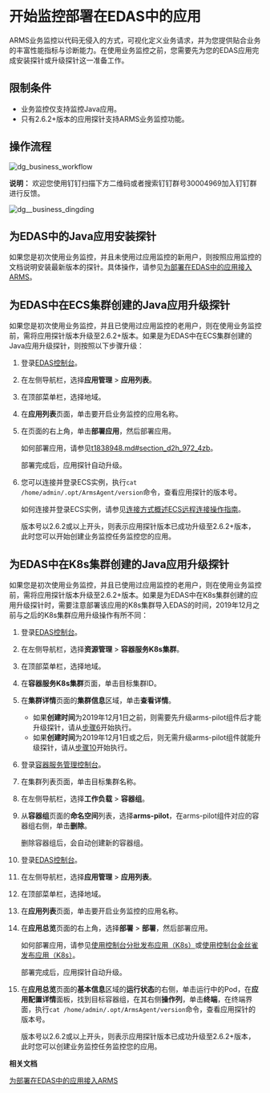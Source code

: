 # 开始监控部署在EDAS中的应用

ARMS业务监控以代码无侵入的方式，可视化定义业务请求，并为您提供贴合业务的丰富性能指标与诊断能力。在使用业务监控之前，您需要先为您的EDAS应用完成安装探针或升级探针这一准备工作。

## 限制条件

-   业务监控仅支持监控Java应用。
-   只有2.6.2+版本的应用探针支持ARMS业务监控功能。

## 操作流程

![dg_business_workflow](https://static-aliyun-doc.oss-accelerate.aliyuncs.com/assets/img/zh-CN/0784574161/p103004.png)

**说明：** 欢迎您使用钉钉扫描下方二维码或者搜索钉钉群号30004969加入钉钉群进行反馈。

![dg__business_dingding](https://static-aliyun-doc.oss-accelerate.aliyuncs.com/assets/img/zh-CN/1789717161/p92785.png)

## 为EDAS中的Java应用安装探针

如果您是初次使用业务监控，并且未使用过应用监控的新用户，则按照应用监控的文档说明安装最新版本的探针。具体操作，请参见[为部署在EDAS中的应用接入ARMS](/intl.zh-CN/应用监控/接入应用监控/开始监控Java应用/为部署在EDAS中的应用接入ARMS.md)。

## 为EDAS中在ECS集群创建的Java应用升级探针

如果您是初次使用业务监控，并且已使用过应用监控的老用户，则在使用业务监控前，需将应用探针版本升级至2.6.2+版本。如果是为EDAS中在ECS集群创建的Java应用升级探针，则按照以下步骤升级：

1.  登录[EDAS控制台](https://edas-intl.console.aliyun.com)。

2.  在左侧导航栏，选择**应用管理** \> **应用列表**。

3.  在顶部菜单栏，选择地域。

4.  在**应用列表**页面，单击要开启业务监控的应用名称。

5.  在页面的右上角，单击**部署应用**，然后部署应用。

    如何部署应用，请参见[t1838948.md\#section\_d2h\_972\_4zb]()。

    部署完成后，应用探针自动升级。

6.  您可以连接并登录ECS实例，执行`cat /home/admin/.opt/ArmsAgent/version`命令，查看应用探针的版本号。

    如何连接并登录ECS实例，请参见[连接方式概述ECS远程连接操作指南](/intl.zh-CN/实例/连接实例/连接方式概述.md)。

    版本号以2.6.2或以上开头，则表示应用探针版本已成功升级至2.6.2+版本，此时您可以开始创建业务监控任务监控您的应用。


## 为EDAS中在K8s集群创建的Java应用升级探针

如果您是初次使用业务监控，并且已使用过应用监控的老用户，则在使用业务监控前，需将应用探针版本升级至2.6.2+版本。如果是为EDAS中在K8s集群创建的应用升级探针时，需要注意部署该应用的K8s集群导入EDAS的时间，2019年12月之前与之后的K8s集群应用升级操作有所不同：

1.  登录[EDAS控制台](https://edas-intl.console.aliyun.com)。

2.  在左侧导航栏，选择**资源管理** \> **容器服务K8s集群**。

3.  在顶部菜单栏，选择地域。

4.  在**容器服务K8s集群**页面，单击目标集群ID。

5.  在**集群详情**页面的**集群信息**区域，单击**查看详情**。

    -   如果**创建时间**为2019年12月1日之前，则需要先升级arms-pilot组件后才能升级探针，请从[步骤6](#step_b44_68o_1pf)开始执行。
    -   如果**创建时间**为2019年12月1日或之后，则无需升级arms-pilot组件就能升级探针，请从[步骤10](#step_w77_b7m_zrc)开始执行。
6.  登录[容器服务管理控制台](https://partners-intl.console.aliyun.com/#/cs)。

7.  在集群列表页面，单击目标集群名称。

8.  在左侧导航栏，选择**工作负载** \> **容器组**。

9.  从**容器组**页面的**命名空间**列表，选择**arms-pilot**，在arms-pilot组件对应的容器组右侧，单击**删除**。

    删除容器组后，会自动创建新的容器组。

10. 登录[EDAS控制台](https://edas-intl.console.aliyun.com)。

11. 在左侧导航栏，选择**应用管理** \> **应用列表**。

12. 在顶部菜单栏，选择地域。

13. 在**应用列表**页面，单击要开启业务监控的应用名称。

14. 在**应用总览**页面的右上角，选择**部署** \> **部署**，然后部署应用。

    如何部署应用，请参见[使用控制台分批发布应用（K8s）]()或[使用控制台金丝雀发布应用（K8s）]()。

    部署完成后，应用探针自动升级。

15. 在**应用总览**页面的**基本信息**区域的**运行状态**的右侧，单击运行中的Pod，在**应用配置详情**面板，找到目标容器组，在其右侧**操作列**，单击**终端**，在终端界面，执行`cat /home/admin/.opt/ArmsAgent/version`命令，查看应用探针的版本号。

    版本号以2.6.2或以上开头，则表示应用探针版本已成功升级至2.6.2+版本，此时您可以创建业务监控任务监控您的应用。


**相关文档**  


[为部署在EDAS中的应用接入ARMS](/intl.zh-CN/应用监控/接入应用监控/开始监控Java应用/为部署在EDAS中的应用接入ARMS.md)

